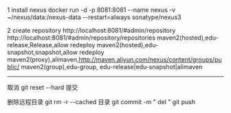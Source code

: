 1 install nexus
docker run -d -p 8081:8081 --name nexus -v ~/nexus/data:/nexus-data --restart=always sonatype/nexus3

2 create repository
http://localhost:8081/#admin/repository
http://localhost:8081/#admin/repository/repositories
maven2(hosted),edu-release,Release,allow redeploy
maven2(hosted),edu-snapshot,snapshot,allow redeploy
maven2(proxy),alimaven,http://maven.aliyun.com/nexus/content/groups/public/
maven2(group),edu-group, edu-release|edu-snapshot|alimaven


----------------------------------------------------------
取消 git reset --hard 提交

删除远程目录
git rm -r --cached 目录
git commit -m " del " 
git push

